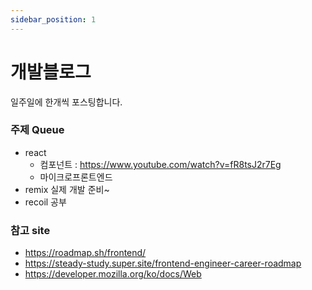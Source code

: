 ```yaml
---
sidebar_position: 1
---
```


# 개발블로그

일주일에 한개씩 포스팅합니다.

### 주제 Queue

- react
  - 컴포넌트 : https://www.youtube.com/watch?v=fR8tsJ2r7Eg
  - 마이크로프론트엔드
- remix 실제 개발 준비~
- recoil 공부

### 참고 site

- https://roadmap.sh/frontend/
- https://steady-study.super.site/frontend-engineer-career-roadmap
- https://developer.mozilla.org/ko/docs/Web
